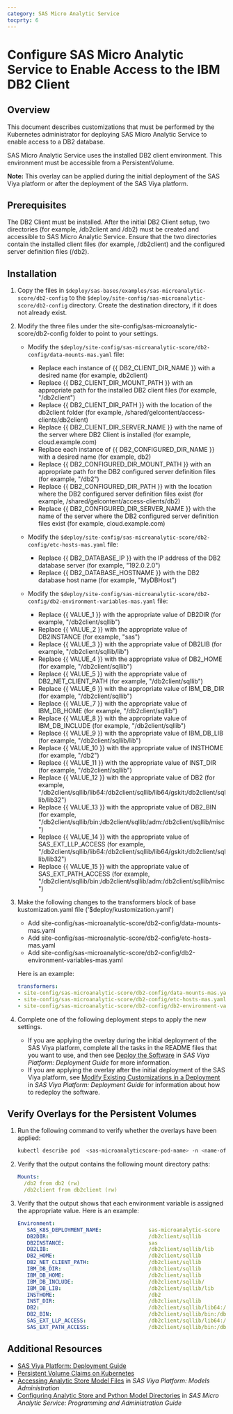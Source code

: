 ```yaml
---
category: SAS Micro Analytic Service
tocprty: 6
---
```


# Configure SAS Micro Analytic Service to Enable Access to the IBM DB2 Client

## Overview

This document describes customizations that must be performed by the Kubernetes administrator for deploying SAS Micro Analytic Service to enable access to a DB2 database.

SAS Micro Analytic Service uses the installed DB2 client environment. This environment must be accessible from a PersistentVolume.

**Note:** This overlay can be applied during the initial deployment of the SAS Viya platform or after the deployment of the SAS Viya platform.

## Prerequisites

The DB2 Client must be installed. After the initial DB2 Client setup, two directories (for example, /db2client and /db2) must be created and accessible to SAS Micro Analytic Service.
Ensure that the two directories contain the installed client files (for example, /db2client) and the configured server definition files (/db2).

## Installation

1. Copy the files in `$deploy/sas-bases/examples/sas-microanalytic-score/db2-config` to the `$deploy/site-config/sas-microanalytic-score/db2-config` directory. Create the destination directory, if it does not already exist.

2. Modify the three files under the site-config/sas-microanalytic-score/db2-config folder to point to your settings.

   * Modify the `$deploy/site-config/sas-microanalytic-score/db2-config/data-mounts-mas.yaml` file:
     * Replace each instance of {{ DB2_CLIENT_DIR_NAME }} with a desired name (for example, db2client)
     * Replace {{ DB2_CLIENT_DIR_MOUNT_PATH }} with an appropriate path for the installed DB2 client files (for example, "/db2client")
     * Replace {{ DB2_CLIENT_DIR_PATH }} with the location of the db2client folder (for example, /shared/gelcontent/access-clients/db2client)
     * Replace {{ DB2_CLIENT_DIR_SERVER_NAME }} with the name of the server where DB2 Client is installed (for example, cloud.example.com)
     * Replace each instance of {{ DB2_CONFIGURED_DIR_NAME }} with a desired name (for example, db2)
     * Replace {{ DB2_CONFIGURED_DIR_MOUNT_PATH }} with an appropriate path for the DB2 configured server definition files (for example, "/db2")
     * Replace {{ DB2_CONFIGURED_DIR_PATH }} with the location where the DB2 configured server definition files exist (for example, /shared/gelcontent/access-clients/db2)
     * Replace {{ DB2_CONFIGURED_DIR_SERVER_NAME }} with the name of the server where the DB2 configured server definition files exist (for example, cloud.example.com)

   * Modify the `$deploy/site-config/sas-microanalytic-score/db2-config/etc-hosts-mas.yaml` file:
     * Replace {{ DB2_DATABASE_IP }} with the IP address of the DB2 database server (for example, "192.0.2.0")
     * Replace {{ DB2_DATABASE_HOSTNAME }} with the DB2 database host name (for example, "MyDBHost")

   * Modify the `$deploy/site-config/sas-microanalytic-score/db2-config/db2-environment-variables-mas.yaml` file:
     * Replace {{ VALUE_1 }} with the appropriate value of DB2DIR (for example, "/db2client/sqllib")
     * Replace {{ VALUE_2 }} with the appropriate value of DB2INSTANCE (for example, "sas")
     * Replace {{ VALUE_3 }} with the appropriate value of DB2LIB (for example, "/db2client/sqllib/lib")
     * Replace {{ VALUE_4 }} with the appropriate value of DB2_HOME (for example, "/db2client/sqllib")
     * Replace {{ VALUE_5 }} with the appropriate value of DB2_NET_CLIENT_PATH (for example, "/db2client/sqllib")
     * Replace {{ VALUE_6 }} with the appropriate value of IBM_DB_DIR (for example, "/db2client/sqllib")
     * Replace {{ VALUE_7 }} with the appropriate value of IBM_DB_HOME (for example, "/db2client/sqllib")
     * Replace {{ VALUE_8 }} with the appropriate value of IBM_DB_INCLUDE (for example, "/db2client/sqllib")
     * Replace {{ VALUE_9 }} with the appropriate value of IBM_DB_LIB (for example, "/db2client/sqllib/lib")
     * Replace {{ VALUE_10 }} with the appropriate value of INSTHOME (for example, "/db2")
     * Replace {{ VALUE_11 }} with the appropriate value of INST_DIR (for example, "/db2client/sqllib")
     * Replace {{ VALUE_12 }} with the appropriate value of DB2 (for example, "/db2client/sqllib/lib64:/db2client/sqllib/lib64/gskit:/db2client/sqllib/lib32")
     * Replace {{ VALUE_13 }} with the appropriate value of DB2_BIN (for example, "/db2client/sqllib/bin:/db2client/sqllib/adm:/db2client/sqllib/misc")
     * Replace {{ VALUE_14 }} with the appropriate value of SAS_EXT_LLP_ACCESS (for example, "/db2client/sqllib/lib64:/db2client/sqllib/lib64/gskit:/db2client/sqllib/lib32")
     * Replace {{ VALUE_15 }} with the appropriate value of SAS_EXT_PATH_ACCESS (for example, "/db2client/sqllib/bin:/db2client/sqllib/adm:/db2client/sqllib/misc")


3. Make the following changes to the transformers block of base kustomization.yaml file ('$deploy/kustomization.yaml')

   * Add site-config/sas-microanalytic-score/db2-config/data-mounts-mas.yaml
   * Add site-config/sas-microanalytic-score/db2-config/etc-hosts-mas.yaml
   * Add site-config/sas-microanalytic-score/db2-config/db2-environment-variables-mas.yaml

   Here is an example:

   ```yaml
   transformers:
   - site-config/sas-microanalytic-score/db2-config/data-mounts-mas.yaml # patch to setup mount for mas
   - site-config/sas-microanalytic-score/db2-config/etc-hosts-mas.yaml # Host aliases
   - site-config/sas-microanalytic-score/db2-config/db2-environment-variables-mas.yaml  # patch to inject environment variables for DB2
   ```

4. Complete one of the following deployment steps to apply the new settings.
   
   * If you are applying the overlay during the initial deployment of the SAS Viya platform, complete all the tasks in the README files that you want to use, and then see [Deploy the Software](http://documentation.sas.com/?cdcId=itopscdc&cdcVersion=default&docsetId=dplyml0phy0dkr&docsetTarget=p127f6y30iimr6n17x2xe9vlt54q.htm) in _SAS Viya Platform: Deployment Guide_ for more information.
   * If you are applying the overlay after the initial deployment of the SAS Viya platform, see [Modify Existing Customizations in a Deployment](http://documentation.sas.com/?cdcId=itopscdc&cdcVersion=default&docsetId=dplyml0phy0dkr&docsetTarget=n1f2q6pp0gjheqn1jl204vptrubs.htm) in _SAS Viya Platform: Deployment Guide_ for information about how to redeploy the software.

## Verify Overlays for the Persistent Volumes

1. Run the following command to verify whether the overlays have been applied:

   ```sh
   kubectl describe pod  <sas-microanalyticscore-pod-name> -n <name-of-namespace>
   ```

2. Verify that the output contains the following mount directory paths:

   ```yaml
   Mounts:
     /db2 from db2 (rw)
     /db2client from db2client (rw)
   ```

3. Verify that the output shows that each environment variable is assigned the appropriate value. Here is an example:
   ```yaml
   Environment:
      SAS_K8S_DEPLOYMENT_NAME:               sas-microanalytic-score
      DB2DIR:                                /db2client/sqllib
      DB2INSTANCE:                           sas
      DB2LIB:                                /db2client/sqllib/lib
      DB2_HOME:                              /db2client/sqllib
      DB2_NET_CLIENT_PATH:                   /db2client/sqllib
      IBM_DB_DIR:                            /db2client/sqllib
      IBM_DB_HOME:                           /db2client/sqllib
      IBM_DB_INCLUDE:                        /db2client/sqllib/
      IBM_DB_LIB:                            /db2client/sqllib/lib
      INSTHOME:                              /db2
      INST_DIR:                              /db2client/sqllib
      DB2:                                   /db2client/sqllib/lib64:/db2client/sqllib/lib64/gskit:/db2client/sqllib/lib32
      DB2_BIN:                               /db2client/sqllib/bin:/db2client/sqllib/adm:/db2client/sqllib/misc
      SAS_EXT_LLP_ACCESS:                    /db2client/sqllib/lib64:/db2client/sqllib/lib64/gskit:/db2client/sqllib/lib32
      SAS_EXT_PATH_ACCESS:                   /db2client/sqllib/bin:/db2client/sqllib/adm:/db2client/sqllib/misc
   ```
## Additional Resources

* [SAS Viya Platform: Deployment Guide](http://documentation.sas.com/?cdcId=itopscdc&cdcVersion=default&docsetId=dplyml0phy0dkr&docsetTarget=titlepage.htm)
* [Persistent Volume Claims on Kubernetes](https://kubernetes.io/docs/concepts/storage/persistent-volumes/#persistentvolumeclaims)
* [Accessing Analytic Store Model Files](http://documentation.sas.com/?cdcId=sasadmincdc&cdcVersion=default&docsetId=calmodels&docsetTarget=n10916nn7yro46n119nev9sb912c.htm) in _SAS Viya Platform: Models Administration_
* [Configuring Analytic Store and Python Model Directories](http://documentation.sas.com/?cdcId=mascdc&cdcVersion=default&docsetId=masag&docsetTarget=n0er040gsczf7bn1mndiw7znffad.htm) in _SAS Micro Analytic Service: Programming and Administration Guide_